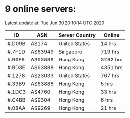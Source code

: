 # 9 online servers:

Latest update at: Tue Jun 30 20:10:14 UTC 2020

| ID | ASN | Server Country | Online |
| -- | --- | -------------- | ------ |
| #.D09B | AS174 | United States | 14 hrs |
| #.7F1D | AS63949 | Singapore | 719 hrs |
| #.B6F8 | AS63888 | Hong Kong | 3282 hrs |
| #.BD3E | AS63888 | Hong Kong | 4351 hrs |
| #.1278 | AS23033 | United States | 767 hrs |
| #.33B9 | AS63888 | Hong Kong | 5 hrs |
| #.1DC3 | AS4760 | Hong Kong | 33 hrs |
| #.C4BB | AS9304 | Hong Kong | 6 hrs |
| #.08AA | AS9269 | Hong Kong | 21 hrs |

